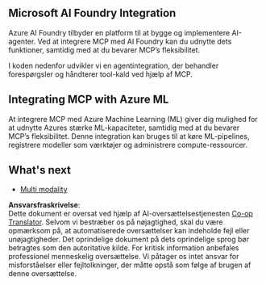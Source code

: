 <!--
CO_OP_TRANSLATOR_METADATA:
{
  "original_hash": "f1262ab21f5ebbe1003fb0114c7ca545",
  "translation_date": "2025-06-02T20:45:42+00:00",
  "source_file": "05-AdvancedTopics/mcp-integration/README.md",
  "language_code": "da"
}
-->
## Microsoft AI Foundry Integration

Azure AI Foundry tilbyder en platform til at bygge og implementere AI-agenter. Ved at integrere MCP med AI Foundry kan du udnytte dets funktioner, samtidig med at du bevarer MCP’s fleksibilitet.

I koden nedenfor udvikler vi en agentintegration, der behandler forespørgsler og håndterer tool-kald ved hjælp af MCP.

## Integrating MCP with Azure ML

At integrere MCP med Azure Machine Learning (ML) giver dig mulighed for at udnytte Azures stærke ML-kapaciteter, samtidig med at du bevarer MCP’s fleksibilitet. Denne integration kan bruges til at køre ML-pipelines, registrere modeller som værktøjer og administrere compute-ressourcer.

## What's next

- [Multi modality](../mcp-multi-modality/README.md)

**Ansvarsfraskrivelse**:  
Dette dokument er oversat ved hjælp af AI-oversættelsestjenesten [Co-op Translator](https://github.com/Azure/co-op-translator). Selvom vi bestræber os på nøjagtighed, skal du være opmærksom på, at automatiserede oversættelser kan indeholde fejl eller unøjagtigheder. Det oprindelige dokument på dets oprindelige sprog bør betragtes som den autoritative kilde. For kritisk information anbefales professionel menneskelig oversættelse. Vi påtager os intet ansvar for misforståelser eller fejltolkninger, der måtte opstå som følge af brugen af denne oversættelse.